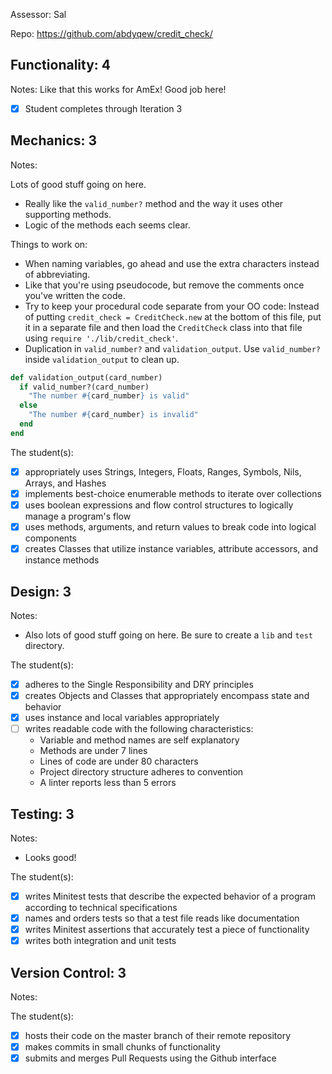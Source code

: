 Assessor: Sal

Repo: https://github.com/abdyqew/credit_check/

## Functionality: 4

Notes: Like that this works for AmEx! Good job here!

- [x] Student completes through Iteration 3

## Mechanics: 3

Notes:

Lots of good stuff going on here.

* Really like the `valid_number?` method and the way it uses other supporting methods.
* Logic of the methods each seems clear.

Things to work on:

* When naming variables, go ahead and use the extra characters instead of abbreviating.
* Like that you're using pseudocode, but remove the comments once you've written the code.
* Try to keep your procedural code separate from your OO code: Instead of putting `credit_check = CreditCheck.new` at the bottom of this file, put it in a separate file and then load the `CreditCheck` class into that file using `require './lib/credit_check'`.
* Duplication in `valid_number?` and `validation_output`. Use `valid_number?` inside `validation_output` to clean up.

```ruby
def validation_output(card_number)
  if valid_number?(card_number)
    "The number #{card_number} is valid"
  else
    "The number #{card_number} is invalid"
  end
end
```

The student(s):

- [x] appropriately uses Strings, Integers, Floats, Ranges, Symbols, Nils, Arrays, and Hashes
- [x] implements best-choice enumerable methods to iterate over collections
- [x] uses boolean expressions and flow control structures to logically manage a program's flow
- [x] uses methods, arguments, and return values to break code into logical components
- [x] creates Classes that utilize instance variables, attribute accessors, and instance methods

## Design: 3

Notes:

* Also lots of good stuff going on here. Be sure to create a `lib` and `test` directory.

The student(s):

- [x] adheres to the Single Responsibility and DRY principles
- [x] creates Objects and Classes that appropriately encompass state and behavior
- [x] uses instance and local variables appropriately
- [ ] writes readable code with the following characteristics:
    * Variable and method names are self explanatory
    * Methods are under 7 lines
    * Lines of code are under 80 characters
    * Project directory structure adheres to convention
    * A linter reports less than 5 errors

## Testing: 3

Notes:

* Looks good!

The student(s):

- [x] writes Minitest tests that describe the expected behavior of a program according to technical specifications
- [x] names and orders tests so that a test file reads like documentation
- [x] writes Minitest assertions that accurately test a piece of functionality
- [x] writes both integration and unit tests

## Version Control: 3

Notes:

The student(s):

- [x] hosts their code on the master branch of their remote repository
- [x] makes commits in small chunks of functionality
- [x] submits and merges Pull Requests using the Github interface
